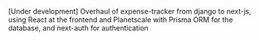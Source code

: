 [Under development] Overhaul of expense-tracker from django to next-js, using React at the frontend and Planetscale with Prisma ORM for the database, and next-auth for authentication
